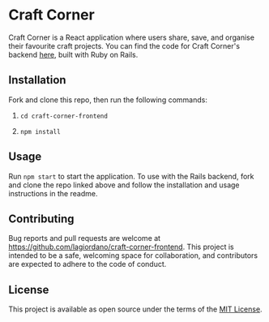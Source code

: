 # Craft Corner 

Craft Corner is a React application where users share, save, and organise their favourite craft projects. You can find the code for Craft Corner's backend [here](https://github.com/lagiordano/craft-corner-backend), built with Ruby on Rails. 


## Installation 

Fork and clone this repo, then run the following commands: 

1. `cd craft-corner-frontend`

2. `npm install` 


## Usage 

Run `npm start` to start the application. To use with the Rails backend, fork and clone the repo linked above and follow the installation and usage instructions in the readme. 


## Contributing 

Bug reports and pull requests are welcome at https://github.com/lagiordano/craft-corner-frontend. This project is intended to be a safe, welcoming space for collaboration, and contributors are expected to adhere to the code of conduct. 


## License 

This project is available as open source under the terms of the [MIT License](https://opensource.org/licenses/MIT).